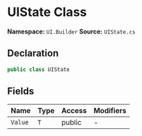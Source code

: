 # UIState Class

**Namespace:** `UI.Builder`
**Source:** `UIState.cs`

## Declaration

```csharp
public class UIState
```

## Fields

| Name | Type | Access | Modifiers |
|------|------|--------|-----------|
| `Value` | `T` | public | - |

